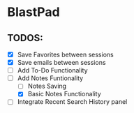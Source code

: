 # BlastPad

## TODOS:
- [x] Save Favorites between sessions
- [x] Save emails between sessions
- [ ] Add To-Do Functionality
- [ ] Add Notes Funtionality
    - [ ] Notes Saving
    - [x] Basic Notes Functionality
- [ ] Integrate Recent Search History panel
